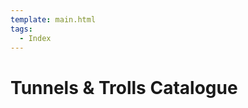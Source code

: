 ```yaml
---
template: main.html
tags:
  - Index
---
```


# Tunnels & Trolls Catalogue

<!-- material/tags { scope: true } -->